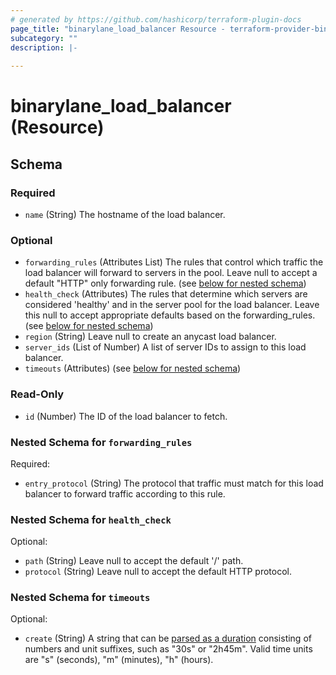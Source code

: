 ```yaml
---
# generated by https://github.com/hashicorp/terraform-plugin-docs
page_title: "binarylane_load_balancer Resource - terraform-provider-binarylane"
subcategory: ""
description: |-
  
---
```


# binarylane_load_balancer (Resource)





<!-- schema generated by tfplugindocs -->
## Schema

### Required

- `name` (String) The hostname of the load balancer.

### Optional

- `forwarding_rules` (Attributes List) The rules that control which traffic the load balancer will forward to servers in the pool. Leave null to accept a default "HTTP" only forwarding rule. (see [below for nested schema](#nestedatt--forwarding_rules))
- `health_check` (Attributes) The rules that determine which servers are considered 'healthy' and in the server pool for the load balancer. Leave this null to accept appropriate defaults based on the forwarding_rules. (see [below for nested schema](#nestedatt--health_check))
- `region` (String) Leave null to create an anycast load balancer.
- `server_ids` (List of Number) A list of server IDs to assign to this load balancer.
- `timeouts` (Attributes) (see [below for nested schema](#nestedatt--timeouts))

### Read-Only

- `id` (Number) The ID of the load balancer to fetch.

<a id="nestedatt--forwarding_rules"></a>
### Nested Schema for `forwarding_rules`

Required:

- `entry_protocol` (String) The protocol that traffic must match for this load balancer to forward traffic according to this rule.


<a id="nestedatt--health_check"></a>
### Nested Schema for `health_check`

Optional:

- `path` (String) Leave null to accept the default '/' path.
- `protocol` (String) Leave null to accept the default HTTP protocol.


<a id="nestedatt--timeouts"></a>
### Nested Schema for `timeouts`

Optional:

- `create` (String) A string that can be [parsed as a duration](https://pkg.go.dev/time#ParseDuration) consisting of numbers and unit suffixes, such as "30s" or "2h45m". Valid time units are "s" (seconds), "m" (minutes), "h" (hours).
